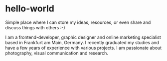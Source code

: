 # hello-world
Simple place where I can store my ideas, resources, or even share and discuss things with others :-)

I am a frontend-developer, graphic designer and online marketing specialist based in Frankfurt am Main, Germany. I recently graduated my studies and have a few years of experience with various projects. I am passionate about photography, visual communication and research.

